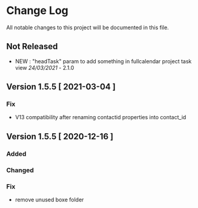 # Change Log
All notable changes to this project will be documented in this file.

## Not Released

- NEW : "headTask" param to add something in fullcalendar project task view *24/03/2021* - 2.1.0

## Version 1.5.5 [ 2021-03-04 ]

### Fix
- V13 compatibility after renaming contactid properties into contact_id


## Version 1.5.5 [ 2020-12-16 ]

### Added

### Changed

### Fix
- remove unused boxe folder  



